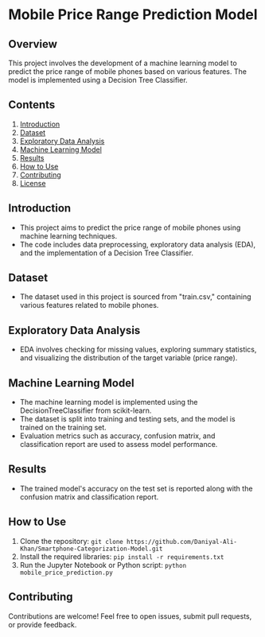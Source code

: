 # Mobile Price Range Prediction Model

## Overview
This project involves the development of a machine learning model to predict the price range of mobile phones based on various features. The model is implemented using a Decision Tree Classifier.

## Contents
1. [Introduction](#introduction)
2. [Dataset](#dataset)
3. [Exploratory Data Analysis](#exploratory-data-analysis)
4. [Machine Learning Model](#machine-learning-model)
5. [Results](#results)
6. [How to Use](#how-to-use)
7. [Contributing](#contributing)
8. [License](#license)

## Introduction
- This project aims to predict the price range of mobile phones using machine learning techniques.
- The code includes data preprocessing, exploratory data analysis (EDA), and the implementation of a Decision Tree Classifier.

## Dataset
- The dataset used in this project is sourced from "train.csv," containing various features related to mobile phones.

## Exploratory Data Analysis
- EDA involves checking for missing values, exploring summary statistics, and visualizing the distribution of the target variable (price range).

## Machine Learning Model
- The machine learning model is implemented using the DecisionTreeClassifier from scikit-learn.
- The dataset is split into training and testing sets, and the model is trained on the training set.
- Evaluation metrics such as accuracy, confusion matrix, and classification report are used to assess model performance.

## Results
- The trained model's accuracy on the test set is reported along with the confusion matrix and classification report.

## How to Use
1. Clone the repository: `git clone https://github.com/Daniyal-Ali-Khan/Smartphone-Categorization-Model.git`
2. Install the required libraries: `pip install -r requirements.txt`
3. Run the Jupyter Notebook or Python script: `python mobile_price_prediction.py`

## Contributing
Contributions are welcome! Feel free to open issues, submit pull requests, or provide feedback.
